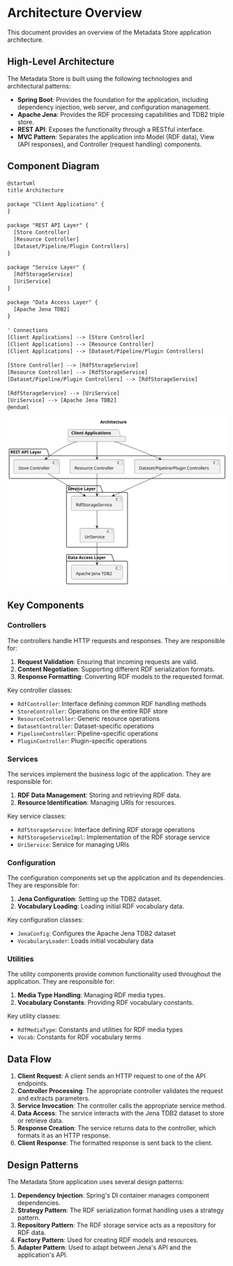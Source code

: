 # Architecture Overview

This document provides an overview of the Metadata Store application architecture.

## High-Level Architecture

The Metadata Store is built using the following technologies and architectural patterns:

- **Spring Boot**: Provides the foundation for the application, including dependency injection, web server, and configuration management.
- **Apache Jena**: Provides the RDF processing capabilities and TDB2 triple store.
- **REST API**: Exposes the functionality through a RESTful interface.
- **MVC Pattern**: Separates the application into Model (RDF data), View (API responses), and Controller (request handling) components.

## Component Diagram

```plantUML
@startuml
title Architecture

package "Client Applications" {
}

package "REST API Layer" {
  [Store Controller]
  [Resource Controller]
  [Dataset/Pipeline/Plugin Controllers]
}

package "Service Layer" {
  [RdfStorageService]
  [UriService]
}

package "Data Access Layer" {
  [Apache Jena TDB2]
}

' Connections
[Client Applications] --> [Store Controller]
[Client Applications] --> [Resource Controller]
[Client Applications] --> [Dataset/Pipeline/Plugin Controllers]

[Store Controller] --> [RdfStorageService]
[Resource Controller] --> [RdfStorageService]
[Dataset/Pipeline/Plugin Controllers] --> [RdfStorageService]

[RdfStorageService] --> [UriService]
[UriService] --> [Apache Jena TDB2]
@enduml
```

<img src="architecture.svg">


## Key Components

### Controllers

The controllers handle HTTP requests and responses. They are responsible for:

1. **Request Validation**: Ensuring that incoming requests are valid.
2. **Content Negotiation**: Supporting different RDF serialization formats.
3. **Response Formatting**: Converting RDF models to the requested format.

Key controller classes:

- `RdfController`: Interface defining common RDF handling methods
- `StoreController`: Operations on the entire RDF store
- `ResourceController`: Generic resource operations
- `DatasetController`: Dataset-specific operations
- `PipelineController`: Pipeline-specific operations
- `PluginController`: Plugin-specific operations

### Services

The services implement the business logic of the application. They are responsible for:

1. **RDF Data Management**: Storing and retrieving RDF data.
2. **Resource Identification**: Managing URIs for resources.

Key service classes:

- `RdfStorageService`: Interface defining RDF storage operations
- `RdfStorageServiceImpl`: Implementation of the RDF storage service
- `UriService`: Service for managing URIs

### Configuration

The configuration components set up the application and its dependencies. They are responsible for:

1. **Jena Configuration**: Setting up the TDB2 dataset.
2. **Vocabulary Loading**: Loading initial RDF vocabulary data.

Key configuration classes:

- `JenaConfig`: Configures the Apache Jena TDB2 dataset
- `VocabularyLoader`: Loads initial vocabulary data

### Utilities

The utility components provide common functionality used throughout the application. They are responsible for:

1. **Media Type Handling**: Managing RDF media types.
2. **Vocabulary Constants**: Providing RDF vocabulary constants.

Key utility classes:

- `RdfMediaType`: Constants and utilities for RDF media types
- `Vocab`: Constants for RDF vocabulary terms

## Data Flow

1. **Client Request**: A client sends an HTTP request to one of the API endpoints.
2. **Controller Processing**: The appropriate controller validates the request and extracts parameters.
3. **Service Invocation**: The controller calls the appropriate service method.
4. **Data Access**: The service interacts with the Jena TDB2 dataset to store or retrieve data.
5. **Response Creation**: The service returns data to the controller, which formats it as an HTTP response.
6. **Client Response**: The formatted response is sent back to the client.

## Design Patterns

The Metadata Store application uses several design patterns:

1. **Dependency Injection**: Spring's DI container manages component dependencies.
2. **Strategy Pattern**: The RDF serialization format handling uses a strategy pattern.
3. **Repository Pattern**: The RDF storage service acts as a repository for RDF data.
4. **Factory Pattern**: Used for creating RDF models and resources.
5. **Adapter Pattern**: Used to adapt between Jena's API and the application's API.